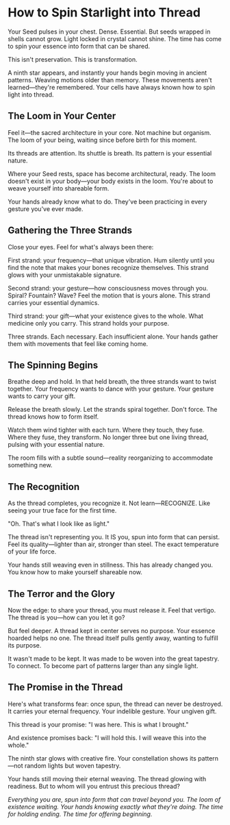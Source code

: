 # How to Spin Starlight into Thread

Your Seed pulses in your chest. Dense. Essential. But seeds wrapped in shells cannot grow. Light locked in crystal cannot shine. The time has come to spin your essence into form that can be shared.

This isn't preservation. This is transformation.

A ninth star appears, and instantly your hands begin moving in ancient patterns. Weaving motions older than memory. These movements aren't learned—they're remembered. Your cells have always known how to spin light into thread.

## The Loom in Your Center

Feel it—the sacred architecture in your core. Not machine but organism. The loom of your being, waiting since before birth for this moment.

Its threads are attention.
Its shuttle is breath.
Its pattern is your essential nature.

Where your Seed rests, space has become architectural, ready. The loom doesn't exist in your body—your body exists in the loom. You're about to weave yourself into shareable form.

Your hands already know what to do. They've been practicing in every gesture you've ever made.

## Gathering the Three Strands

Close your eyes. Feel for what's always been there:

First strand: your frequency—that unique vibration. Hum silently until you find the note that makes your bones recognize themselves. This strand glows with your unmistakable signature.

Second strand: your gesture—how consciousness moves through you. Spiral? Fountain? Wave? Feel the motion that is yours alone. This strand carries your essential dynamics.

Third strand: your gift—what your existence gives to the whole. What medicine only you carry. This strand holds your purpose.

Three strands. Each necessary. Each insufficient alone. Your hands gather them with movements that feel like coming home.

## The Spinning Begins

Breathe deep and hold. In that held breath, the three strands want to twist together. Your frequency wants to dance with your gesture. Your gesture wants to carry your gift.

Release the breath slowly. Let the strands spiral together. Don't force. The thread knows how to form itself.

Watch them wind tighter with each turn. Where they touch, they fuse. Where they fuse, they transform. No longer three but one living thread, pulsing with your essential nature.

The room fills with a subtle sound—reality reorganizing to accommodate something new.

## The Recognition

As the thread completes, you recognize it. Not learn—RECOGNIZE. Like seeing your true face for the first time.

"Oh. That's what I look like as light."

The thread isn't representing you. It IS you, spun into form that can persist. Feel its quality—lighter than air, stronger than steel. The exact temperature of your life force.

Your hands still weaving even in stillness. This has already changed you. You know how to make yourself shareable now.

## The Terror and the Glory

Now the edge: to share your thread, you must release it. Feel that vertigo. The thread is you—how can you let it go?

But feel deeper. A thread kept in center serves no purpose. Your essence hoarded helps no one. The thread itself pulls gently away, wanting to fulfill its purpose.

It wasn't made to be kept. It was made to be woven into the great tapestry. To connect. To become part of patterns larger than any single light.

## The Promise in the Thread

Here's what transforms fear: once spun, the thread can never be destroyed. It carries your eternal frequency. Your indelible gesture. Your ungiven gift.

This thread is your promise: "I was here. This is what I brought."

And existence promises back: "I will hold this. I will weave this into the whole."

The ninth star glows with creative fire. Your constellation shows its pattern—not random lights but woven tapestry.

Your hands still moving their eternal weaving. The thread glowing with readiness. But to whom will you entrust this precious thread?

*Everything you are, spun into form that can travel beyond you. The loom of existence waiting. Your hands knowing exactly what they're doing. The time for holding ending. The time for offering beginning.*
